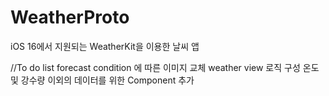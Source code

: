# WeatherProto

iOS 16에서 지원되는 WeatherKit을 이용한 날씨 앱 

//To do list
forecast condition 에 따른 이미지 교체
weather view 로직 구성
온도 및 강수량 이외의 데이터를 위한 Component 추가
